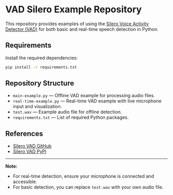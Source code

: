 # VAD Silero Example Repository

This repository provides examples of using the [Silero Voice Activity Detector (VAD)](https://github.com/snakers4/silero-vad) for both basic and real-time speech detection in Python.

## Requirements

Install the required dependencies:

```sh
pip install -r requirements.txt
```


## Repository Structure

- `main-example.py` — Offline VAD example for processing audio files.
- `real-time-example.py` — Real-time VAD example with live microphone input and visualization.
- `test.wav` — Example audio file for offline detection.
- `requirements.txt` — List of required Python packages.

## References

- [Silero VAD GitHub](https://github.com/snakers4/silero-vad)
- [Silero VAD PyPI](https://pypi.org/project/silero-vad/)

---

**Note:**  
- For real-time detection, ensure your microphone is connected and accessible.
- For basic detection, you can replace `test.wav` with your own audio file.
